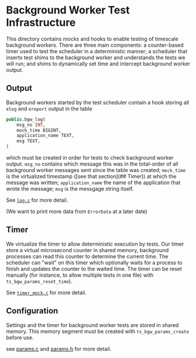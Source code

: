 # Background Worker Test Infrastructure

This directory contains mocks and hooks to enable testing of timescale
background workers. There are three main components: a counter-based timer used
to test the scheduler in a deterministic manner; a scheduler that inserts test
shims to the background worker and understands the tests we will run; and shims
to dynamically set time and intercept background worker output.

## Output

Background workers started by the test scheduler contain a hook storing all
`elog` and `ereport` output in the table

```SQL
public.bgw_log(
    msg_no INT,
    mock_time BIGINT,
    application_name TEXT,
    msg TEXT,
)
```

which must be created in order for tests to check background worker output.
`msg_no` contains which message this was in the total-order of all background
worker messages sent since the table was created; `mock_time` is the
virtualized timestamp ([see that section](## Timer)) at which the message was
written; `application_name` the name of the application that wrote the message;
`msg` is the messgage string itself.

See [`log.c`](log.c) for more detail.

(We want to print more data from `ErrorData` at a later date)

## Timer

We virtualize the timer to allow deterministic execution by tests. Our timer
store a virtual microsecond counter in shared memory, background processes can
read this counter to determine the current time. The scheduler can "wait" on
this timer which optionally waits for a process to finish and updates the counter
to the waited time. The timer can be reset manually (for instance, to allow multiple
tests in one file) with `ts_bgw_params_reset_time`).

See [`timer_mock.c`](timer_mock.c) for more detail.

## Configuration

Settings and the timer for background worker tests are stored in shared memory.
This memory segment must be created with `ts_bgw_params_create` before use.

see [params.c](params.c) and [params.h](params.h) for more detail.
